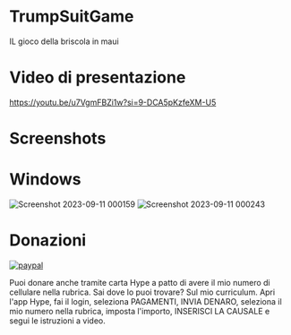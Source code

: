 # TrumpSuitGame
IL gioco della briscola in maui

# Video di presentazione

https://youtu.be/u7VgmFBZi1w?si=9-DCA5pKzfeXM-U5

# Screenshots
# Windows
![Screenshot 2023-09-11 000159](https://github.com/numerunix/TrumpSuitGame/assets/49764967/e93cf046-0258-489b-ba9d-3800faf92577)
![Screenshot 2023-09-11 000243](https://github.com/numerunix/TrumpSuitGame/assets/49764967/d51bbe87-a38f-4e48-a654-daa4a7829fb3)



# Donazioni

[![paypal](https://www.paypalobjects.com/it_IT/IT/i/btn/btn_donateCC_LG.gif)](https://www.paypal.com/cgi-bin/webscr?cmd=_s-xclick&hosted_button_id=JZVR4QQFGLR6Q)

Puoi donare anche tramite carta Hype a patto di avere il mio numero di cellulare nella rubrica. Sai dove lo puoi trovare? Sul mio curriculum.
Apri l'app Hype, fai il login, seleziona PAGAMENTI, INVIA DENARO, seleziona il mio numero nella rubrica, imposta l'importo, INSERISCI LA CAUSALE e segui le istruzioni a video.
